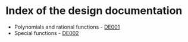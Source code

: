 # Index of the design documentation

* Polynomials and rational functions - [DE001](./DE001_polynomials.md)
* Special functions - [DE002](./DE002_special_functions.md)
